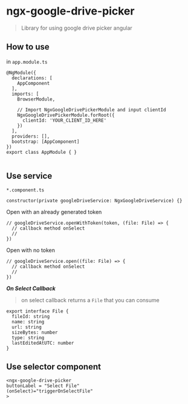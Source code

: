 # ngx-google-drive-picker

> Library for using google drive picker angular

## How to use

in `app.module.ts`

```
@NgModule({
  declarations: [
    AppComponent
  ],
  imports: [
    BrowserModule,

    // Import NgxGoogleDrivePickerModule and input clientId
    NgxGoogleDrivePickerModule.forRoot({
      clientId: 'YOUR_CLIENT_ID_HERE'
    })
  ],
  providers: [],
  bootstrap: [AppComponent]
})
export class AppModule { }


```

## Use service 
`*.component.ts`
```
constructor(private googleDriveService: NgxGoogleDriveService) {}
```

Open with an already generated token
```
// googleDriveService.openWithToken(token, (file: File) => {
  // callback method onSelect
  // 
})
```

Open with no token
```
// googleDriveService.open((file: File) => {
  // callback method onSelect
  // 
})
```

***On Select Callback***
> on select callback returns a `File` that you can consume

```
export interface File {
  fileId: string
  name: string
  url: string
  sizeBytes: number
  type: string
  lastEditedAtUTC: number
}
```


## Use selector component

```
<ngx-google-drive-picker 
buttonLabel = "Select File"
(onSelect)="triggerOnSelectFile"
>
```
